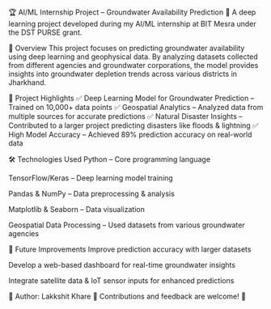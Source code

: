 🏆 AI/ML Internship Project – Groundwater Availability Prediction
🚀 A deep learning project developed during my AI/ML internship at BIT Mesra under the DST PURSE grant.

📌 Overview
This project focuses on predicting groundwater availability using deep learning and geophysical data. By analyzing datasets collected from different agencies and groundwater corporations, the model provides insights into groundwater depletion trends across various districts in Jharkhand.

🎯 Project Highlights
✅ Deep Learning Model for Groundwater Prediction – Trained on 10,000+ data points
✅ Geospatial Analytics – Analyzed data from multiple sources for accurate predictions
✅ Natural Disaster Insights – Contributed to a larger project predicting disasters like floods & lightning
✅ High Model Accuracy – Achieved 89% prediction accuracy on real-world data

🛠️ Technologies Used
Python – Core programming language

TensorFlow/Keras – Deep learning model training

Pandas & NumPy – Data preprocessing & analysis

Matplotlib & Seaborn – Data visualization

Geospatial Data Processing – Used datasets from various groundwater agencies

📌 Future Improvements
Improve prediction accuracy with larger datasets

Develop a web-based dashboard for real-time groundwater insights

Integrate satellite data & IoT sensor inputs for enhanced predictions

🔗 Author: Lakkshit Khare
📩 Contributions and feedback are welcome! 🚀
